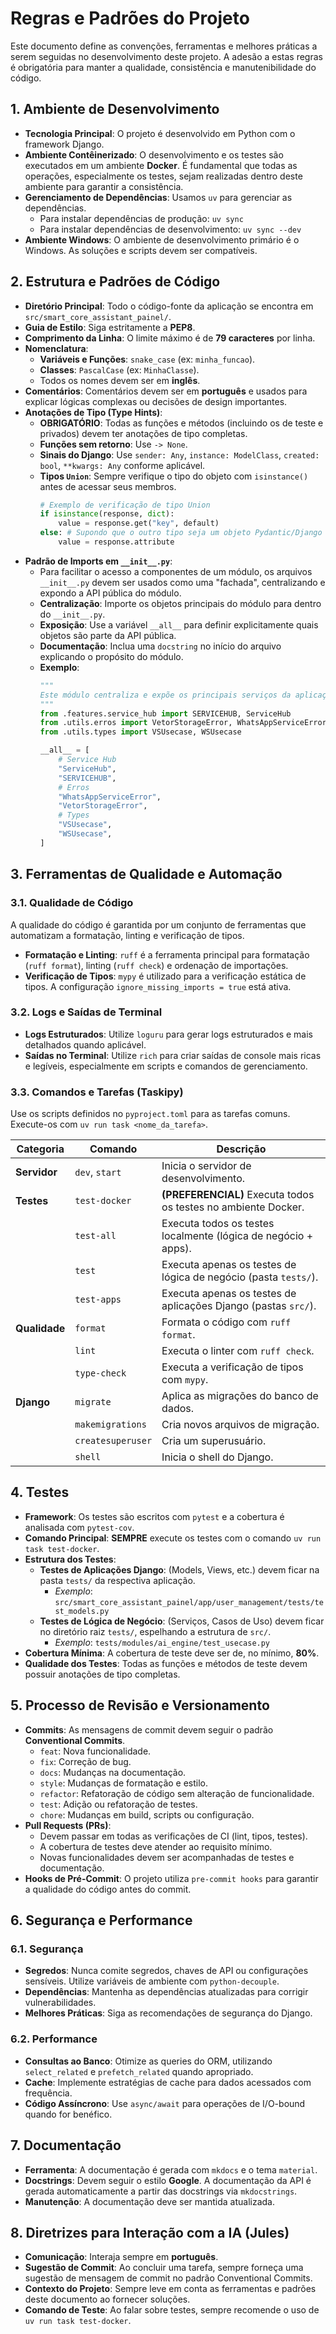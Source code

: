 # Regras e Padrões do Projeto

Este documento define as convenções, ferramentas e melhores práticas a serem seguidas no desenvolvimento deste projeto. A adesão a estas regras é obrigatória para manter a qualidade, consistência e manutenibilidade do código.

## 1. Ambiente de Desenvolvimento

- **Tecnologia Principal**: O projeto é desenvolvido em Python com o framework Django.
- **Ambiente Contêinerizado**: O desenvolvimento e os testes são executados em um ambiente **Docker**. É fundamental que todas as operações, especialmente os testes, sejam realizadas dentro deste ambiente para garantir a consistência.
- **Gerenciamento de Dependências**: Usamos `uv` para gerenciar as dependências.
  - Para instalar dependências de produção: `uv sync`
  - Para instalar dependências de desenvolvimento: `uv sync --dev`
- **Ambiente Windows**: O ambiente de desenvolvimento primário é o Windows. As soluções e scripts devem ser compatíveis.

## 2. Estrutura e Padrões de Código

- **Diretório Principal**: Todo o código-fonte da aplicação se encontra em `src/smart_core_assistant_painel/`.
- **Guia de Estilo**: Siga estritamente a **PEP8**.
- **Comprimento da Linha**: O limite máximo é de **79 caracteres** por linha.
- **Nomenclatura**:
  - **Variáveis e Funções**: `snake_case` (ex: `minha_funcao`).
  - **Classes**: `PascalCase` (ex: `MinhaClasse`).
  - Todos os nomes devem ser em **inglês**.
- **Comentários**: Comentários devem ser em **português** e usados para explicar lógicas complexas ou decisões de design importantes.
- **Anotações de Tipo (Type Hints)**:
  - **OBRIGATÓRIO**: Todas as funções e métodos (incluindo os de teste e privados) devem ter anotações de tipo completas.
  - **Funções sem retorno**: Use `-> None`.
  - **Sinais do Django**: Use `sender: Any`, `instance: ModelClass`, `created: bool`, `**kwargs: Any` conforme aplicável.
  - **Tipos `Union`**: Sempre verifique o tipo do objeto com `isinstance()` antes de acessar seus membros.
    ```python
    # Exemplo de verificação de tipo Union
    if isinstance(response, dict):
        value = response.get("key", default)
    else: # Supondo que o outro tipo seja um objeto Pydantic/Django
        value = response.attribute
    ```
- **Padrão de Imports em `__init__.py`**:
  - Para facilitar o acesso a componentes de um módulo, os arquivos `__init__.py` devem ser usados como uma "fachada", centralizando e expondo a API pública do módulo.
  - **Centralização**: Importe os objetos principais do módulo para dentro do `__init__.py`.
  - **Exposição**: Use a variável `__all__` para definir explicitamente quais objetos são parte da API pública.
  - **Documentação**: Inclua uma `docstring` no início do arquivo explicando o propósito do módulo.
  - **Exemplo**:
    ```python
    """
    Este módulo centraliza e expõe os principais serviços da aplicação.
    """
    from .features.service_hub import SERVICEHUB, ServiceHub
    from .utils.erros import VetorStorageError, WhatsAppServiceError
    from .utils.types import VSUsecase, WSUsecase

    __all__ = [
        # Service Hub
        "ServiceHub",
        "SERVICEHUB",
        # Erros
        "WhatsAppServiceError",
        "VetorStorageError",
        # Types
        "VSUsecase",
        "WSUsecase",
    ]
    ```

## 3. Ferramentas de Qualidade e Automação

### 3.1. Qualidade de Código
A qualidade do código é garantida por um conjunto de ferramentas que automatizam a formatação, linting e verificação de tipos.

- **Formatação e Linting**: `ruff` é a ferramenta principal para formatação (`ruff format`), linting (`ruff check`) e ordenação de importações.
- **Verificação de Tipos**: `mypy` é utilizado para a verificação estática de tipos. A configuração `ignore_missing_imports = true` está ativa.

### 3.2. Logs e Saídas de Terminal
- **Logs Estruturados**: Utilize `loguru` para gerar logs estruturados e mais detalhados quando aplicável.
- **Saídas no Terminal**: Utilize `rich` para criar saídas de console mais ricas e legíveis, especialmente em scripts e comandos de gerenciamento.

### 3.3. Comandos e Tarefas (Taskipy)
Use os scripts definidos no `pyproject.toml` para as tarefas comuns. Execute-os com `uv run task <nome_da_tarefa>`.

| Categoria           | Comando          | Descrição                                                              |
| ------------------- | ---------------- | ---------------------------------------------------------------------- |
| **Servidor**        | `dev`, `start`   | Inicia o servidor de desenvolvimento.                                  |
| **Testes**          | `test-docker`    | **(PREFERENCIAL)** Executa todos os testes no ambiente Docker.         |
|                     | `test-all`       | Executa todos os testes localmente (lógica de negócio + apps).         |
|                     | `test`           | Executa apenas os testes de lógica de negócio (pasta `tests/`).        |
|                     | `test-apps`      | Executa apenas os testes de aplicações Django (pastas `src/`).         |
| **Qualidade**       | `format`         | Formata o código com `ruff format`.                                    |
|                     | `lint`           | Executa o linter com `ruff check`.                                     |
|                     | `type-check`     | Executa a verificação de tipos com `mypy`.                             |
| **Django**          | `migrate`        | Aplica as migrações do banco de dados.                                 |
|                     | `makemigrations` | Cria novos arquivos de migração.                                       |
|                     | `createsuperuser`| Cria um superusuário.                                                  |
|                     | `shell`          | Inicia o shell do Django.                                              |

## 4. Testes

- **Framework**: Os testes são escritos com `pytest` e a cobertura é analisada com `pytest-cov`.
- **Comando Principal**: **SEMPRE** execute os testes com o comando `uv run task test-docker`.
- **Estrutura dos Testes**:
  - **Testes de Aplicações Django**: (Models, Views, etc.) devem ficar na pasta `tests/` da respectiva aplicação.
    - *Exemplo*: `src/smart_core_assistant_painel/app/user_management/tests/test_models.py`
  - **Testes de Lógica de Negócio**: (Serviços, Casos de Uso) devem ficar no diretório raiz `tests/`, espelhando a estrutura de `src/`.
    - *Exemplo*: `tests/modules/ai_engine/test_usecase.py`
- **Cobertura Mínima**: A cobertura de teste deve ser de, no mínimo, **80%**.
- **Qualidade dos Testes**: Todas as funções e métodos de teste devem possuir anotações de tipo completas.

## 5. Processo de Revisão e Versionamento

- **Commits**: As mensagens de commit devem seguir o padrão **Conventional Commits**.
  - `feat`: Nova funcionalidade.
  - `fix`: Correção de bug.
  - `docs`: Mudanças na documentação.
  - `style`: Mudanças de formatação e estilo.
  - `refactor`: Refatoração de código sem alteração de funcionalidade.
  - `test`: Adição ou refatoração de testes.
  - `chore`: Mudanças em build, scripts ou configuração.
- **Pull Requests (PRs)**:
  - Devem passar em todas as verificações de CI (lint, tipos, testes).
  - A cobertura de testes deve atender ao requisito mínimo.
  - Novas funcionalidades devem ser acompanhadas de testes e documentação.
- **Hooks de Pré-Commit**: O projeto utiliza `pre-commit hooks` para garantir a qualidade do código antes do commit.

## 6. Segurança e Performance

### 6.1. Segurança
- **Segredos**: Nunca comite segredos, chaves de API ou configurações sensíveis. Utilize variáveis de ambiente com `python-decouple`.
- **Dependências**: Mantenha as dependências atualizadas para corrigir vulnerabilidades.
- **Melhores Práticas**: Siga as recomendações de segurança do Django.

### 6.2. Performance
- **Consultas ao Banco**: Otimize as queries do ORM, utilizando `select_related` e `prefetch_related` quando apropriado.
- **Cache**: Implemente estratégias de cache para dados acessados com frequência.
- **Código Assíncrono**: Use `async/await` para operações de I/O-bound quando for benéfico.

## 7. Documentação

- **Ferramenta**: A documentação é gerada com `mkdocs` e o tema `material`.
- **Docstrings**: Devem seguir o estilo **Google**. A documentação da API é gerada automaticamente a partir das docstrings via `mkdocstrings`.
- **Manutenção**: A documentação deve ser mantida atualizada.

## 8. Diretrizes para Interação com a IA (Jules)

- **Comunicação**: Interaja sempre em **português**.
- **Sugestão de Commit**: Ao concluir uma tarefa, sempre forneça uma sugestão de mensagem de commit no padrão Conventional Commits.
- **Contexto do Projeto**: Sempre leve em conta as ferramentas e padrões deste documento ao fornecer soluções.
- **Comando de Teste**: Ao falar sobre testes, sempre recomende o uso de `uv run task test-docker`.
